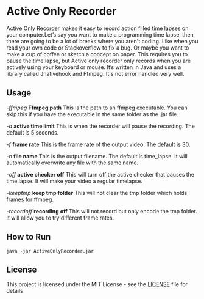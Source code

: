 # Active Only Recorder
Active Only Recorder makes it easy to record action filled time lapses on your computer.Let’s say you want to make a programming time lapse, then there are going to be a lot of breaks where you aren't coding. Like when you read your own code or Stackoverflow to fix a bug. Or maybe you want to make a cup of coffee or sketch a concept on paper. This requires you to pause the time lapse, but Active only recorder only records when you are actively using your keyboard or mouse.
It’s written in Java and uses a library called Jnativehook and Ffmpeg. It's not error handled very well.

## Usage
*-ffmpeg*   **Ffmpeg path** This is the path to an ffmpeg executable. You can skip this if you have the executable in the same folder as the .jar file.

*-a*   **active time limit** This is when the recorder will pause the recording. The default is 5 seconds.

*-f*   **frame rate** This is the frame rate of the output video. The default is 30.

*-n*   **file name** This is the output filename. The default is time_lapse. It will automatically overwrite any file with the same name.

*-off*     **active checker off** This will turn off the active checker that pauses the time lapse. It will make your video a regular timelapse.

*-keeptmp*    **keep tmp folder** This will not clear the tmp folder which holds frames for ffmpeg. 

*-recordoff*  **recording off** This will not record but only encode the tmp folder. It will allow you to try different frame rates. 

## How to Run

```
java -jar ActiveOnlyRecorder.jar
```

## License

This project is licensed under the MIT License - see the [LICENSE](LICENSE) file for details